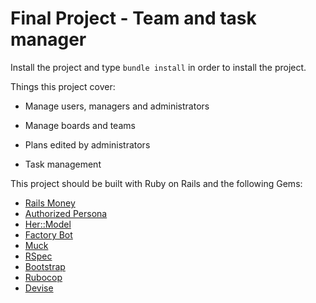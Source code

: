 # Final Project - Team and task manager

Install the project and type `bundle install` in order to install the project.

Things this project cover:

- Manage users, managers and administrators

- Manage boards and teams

- Plans edited by administrators

- Task management

This project should be built with Ruby on Rails and the following Gems:

- [Rails Money](https://github.com/RubyMoney/money-rails)
- [Authorized Persona](https://github.com/Betterment/authorized_persona)
- [Her::Model](https://github.com/remi/her)
- [Factory Bot](https://github.com/thoughtbot/factory_bot_rails)
- [Muck](https://github.com/tatemae/muck-engine)
- [RSpec](https://github.com/rspec/rspec-rails)
- [Bootstrap](https://github.com/twbs/bootstrap-rubygem)
- [Rubocop](https://github.com/rubocop/rubocop-rails)
- [Devise](https://github.com/heartcombo/devise)
